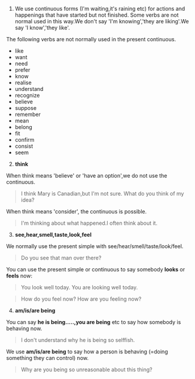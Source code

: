 1. We use continuous forms (I'm waiting,it's raining etc) for actions and happenings that have started but not finished.
Some verbs are not normal used in this way.We don't say 'I'm knowing','they are liking'.We say 'I know','they like'.

The following verbs are not normally used in the present continuous.

- like
- want
- need
- prefer
- know
- realise
- understand
- recognize
- believe
- suppose
- remember
- mean
- belong
- fit
- confirm
- consist
- seem

2. **think**

When think means 'believe' or 'have an option',we do not use the continuous.

> I think Mary is Canadian,but I'm not sure.
> What do you think of my idea?

When think means 'consider', the continuous is possible.

> I'm thinking about what happened.I often think about it.

3. **see,hear,smell,taste,look,feel**

We normally use the present simple with see/hear/smell/taste/look/feel.

> Do you see that man over there?

You can use the present simple or continuous to say somebody **looks** or **feels** now:

> You look well today.
> You are looking well today.

> How do you feel now?
> How are you feeling now?



4. **am/is/are being**

You can say **he is being.....,you are being** etc to say how somebody is behaving now.

> I don't understand why he is being so selffish.

We use **am/is/are being** to say how a person is behaving (=doing something they can control) now.

> Why are you being so unreasonable about this thing?